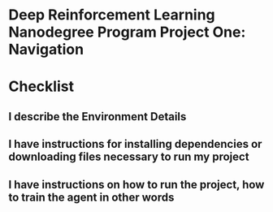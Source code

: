 # Deep Reinforcement Learning Nanodegree Program Project One: Navigation

# Checklist
## I describe the Environment Details

## I have instructions for installing dependencies or downloading files necessary to run my project

## I have instructions on how to run the project, how to train the agent in other words
